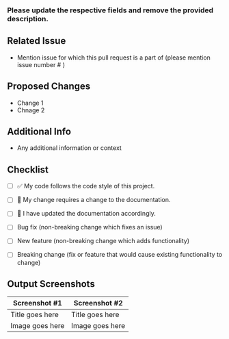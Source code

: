 ### Please update the respective fields and remove the provided description. 
## Related Issue
- Mention issue for which this pull request is a part of (please mention issue number # )

## Proposed Changes
- Change 1
- Chnage 2

## Additional Info
- Any additional information or context

## Checklist

<!--- Go over all the following points, and put an `x` in all the boxes that apply. -->
<!--- If you're unsure about any of these, don't hesitate to ask. We're here to help! -->
- [ ] ✅ My code follows the code style of this project.
- [ ] 📝 My change requires a change to the documentation.
- [ ] 🎀 I have updated the documentation accordingly.


<!--- What types of changes does your code introduce? Put an `x` in all the boxes that apply: -->
- [ ] Bug fix (non-breaking change which fixes an issue)
- [ ] New feature (non-breaking change which adds functionality)
- [ ] Breaking change (fix or feature that would cause existing functionality to change)


<!--- Provide a general summary of your changes in the Title above -->

<!--- If it fixes an open issue, please link to the issue here. -->

<!--- Describe your changes in detail -->

<!--- Why is this change required? What problem does it solve? -->

<!--- see how your change affects other areas of the code, etc. -->



## Output Screenshots
| Screenshot #1      | Screenshot #2  |
| ----------- | ----------- |
| Title goes here  | Title goes here   |
| Image goes here  | Image goes here   |
